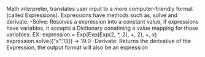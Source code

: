 Math interpreter, translates user input to a more computer-friendly format (called Expressions). 
Expressions have methods such as, solve and derivate.
  -Solve: Resolves a expression into a constant value, if expressions have variables,
          it accepts a Dictionary conatining a value mapping for those variables. EX:
            expression = Exp(Exp(Exp(2, *, 2), +, 2), +, x)
            expression.solve({"x":13}) -> 19.0
  -Derivate: Returns the derivative of the Expression, the output format will also be
      an expression

      
